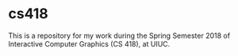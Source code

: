 # cs418
This is a repository for my work during the Spring Semester 2018 of Interactive Computer Graphics (CS 418), at UIUC.
